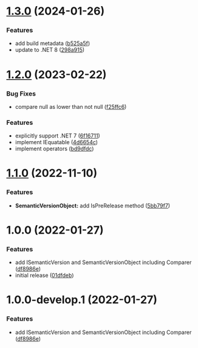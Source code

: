 # [1.3.0](https://github.com/droidsolutions/semantic-version/compare/v1.2.0...v1.3.0) (2024-01-26)


### Features

* add build metadata ([b525a5f](https://github.com/droidsolutions/semantic-version/commit/b525a5fa3f40f37740cfe6490a662f50eda0e2fe))
* update to .NET 8 ([298a915](https://github.com/droidsolutions/semantic-version/commit/298a915a985daeb426a0fe7543917874d7fa2995))

# [1.2.0](https://github.com/droidsolutions/semantic-version/compare/v1.1.0...v1.2.0) (2023-02-22)


### Bug Fixes

* compare null as lower than not null ([f25ffc6](https://github.com/droidsolutions/semantic-version/commit/f25ffc6f769e58201697f4c4cb14caa157005934))


### Features

* explicitly support .NET 7 ([6f16711](https://github.com/droidsolutions/semantic-version/commit/6f16711967272bab417660008c81e369062bade6))
* implement IEquatable ([4d6654c](https://github.com/droidsolutions/semantic-version/commit/4d6654cb7867e82b1a7eac613233b7527615b7cf))
* implement operators ([bd9dfdc](https://github.com/droidsolutions/semantic-version/commit/bd9dfdcead0eba85ed9406ebf5b7bb6f0afefa7e))

# [1.1.0](https://github.com/droidsolutions/semantic-version/compare/v1.0.0...v1.1.0) (2022-11-10)


### Features

* **SemanticVersionObject:** add IsPreRelease method ([5bb79f7](https://github.com/droidsolutions/semantic-version/commit/5bb79f7eb206aa00e61530db7e0c9bba2a5afe22))

# 1.0.0 (2022-01-27)


### Features

* add ISemanticVersion and SemanticVersionObject including Comparer ([df8986e](https://github.com/droidsolutions/semantic-version/commit/df8986e91be001acf076054863bb01f510a98b90))
* initial release ([01dfdeb](https://github.com/droidsolutions/semantic-version/commit/01dfdebc709c5241248ba4ef40c39bad18cafcb9))

# 1.0.0-develop.1 (2022-01-27)


### Features

* add ISemanticVersion and SemanticVersionObject including Comparer ([df8986e](https://github.com/droidsolutions/semantic-version/commit/df8986e91be001acf076054863bb01f510a98b90))
